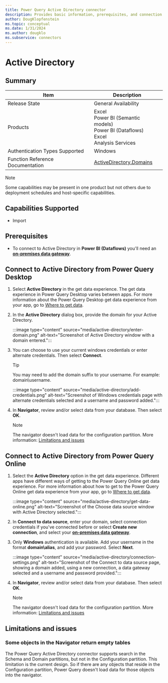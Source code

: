 ```yaml
---
title: Power Query Active Directory connector
description: Provides basic information, prerequisites, and connection instructions, along with troubleshooting information for the Active Directory connector.
author: DougKlopfenstein
ms.topic: conceptual
ms.date: 1/31/2024
ms.author: dougklo
ms.subservice: connectors
---
```


# Active Directory

## Summary

| Item | Description |
| ---- | ----------- |
| Release State | General Availability |
| Products | Excel<br/>Power BI (Semantic models)<br/>Power BI (Dataflows)<br/>Excel<br/>Analysis Services |
| Authentication Types Supported | Windows |
| Function Reference Documentation | [ActiveDirectory.Domains](/powerquery-m/activedirectory-domains) |

> [!NOTE]
> Some capabilities may be present in one product but not others due to deployment schedules and host-specific capabilities.

## Capabilities Supported

* Import

## Prerequisites

* To connect to Active Directory in **Power BI (Dataflows)** you'll need an [**on-premises data gateway**](../dataflows/using-dataflows-with-on-premises-data.md).

## Connect to Active Directory from Power Query Desktop

1. Select **Active Directory** in the get data experience. The get data experience in Power Query Desktop varies between apps. For more information about the Power Query Desktop get data experience from your app, go to [Where to get data](../where-to-get-data.md).

1. In the **Active Directory** dialog box, provide the domain for your Active Directory.

    :::image type="content" source="media/active-directory/enter-domain.png" alt-text="Screenshot of Active Directory window with a domain entered.":::

1. You can choose to use your current windows credentials or enter alternate credentials. Then select **Connect**.

    > [!TIP]
    >You may need to add the domain suffix to your username. For example: domain\username.

    :::image type="content" source="media/active-directory/add-credentials.png" alt-text="Screenshot of Windows credentials page with alternate credentials selected and a username and password added.":::

1. In **Navigator**, review and/or select data from your database. Then select **OK**.
    > [!NOTE]
    > The navigator doesn't load data for the configuration partition. More information: [Limitations and issues](#limitations-and-issues)

## Connect to Active Directory from Power Query Online

1. Select the **Active Directory** option in the get data experience.  Different apps have different ways of getting to the Power Query Online get data experience. For more information about how to get to the Power Query Online get data experience from your app, go to [Where to get data](../where-to-get-data.md).

    :::image type="content" source="media/active-directory/get-data-online.png" alt-text="Screenshot of the Choose data source window with Active Directory selected.":::

1. In **Connect to data source**, enter your domain, select connection credentials if you've connected before or select **Create new connection**, and select your [**on-premises data gateway**](../dataflows/using-dataflows-with-on-premises-data.md).

1. Only **Windows** authentication is available. Add your username in the format **domain\alias**, and add your password. Select **Next**.

    :::image type="content" source="media/active-directory/connection-settings.png" alt-text="Screenshot of the Connect to data source page, showing a domain added, using a new connection, a data gateway selected and a username and password provided.":::

1. In **Navigator**, review and/or select data from your database. Then select **OK**.
    > [!NOTE]
    > The navigator doesn't load data for the configuration partition. More information: [Limitations and issues](#limitations-and-issues)

## Limitations and issues

### Some objects in the Navigator return empty tables

The Power Query Active Directory connector supports search in the Schema and Domain partitions, but not in the Configuration partition. This limitation is the current design. So if there are any objects that reside in the Configuration partition, Power Query doesn't load data for those objects into the navigator.
